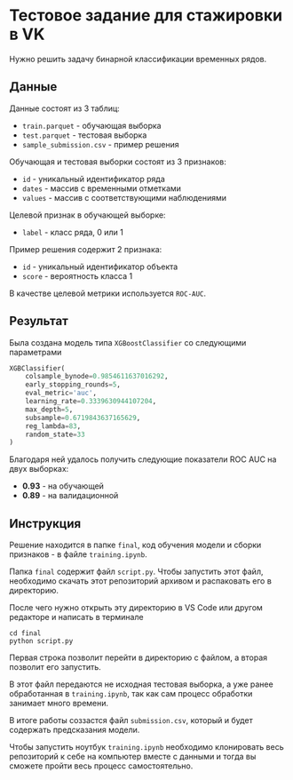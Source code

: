 # Тестовое задание для стажировки в VK

Нужно решить задачу бинарной классификации временных рядов.


## Данные
Данные состоят из 3 таблиц:
* `train.parquet` - обучающая выборка
* `test.parquet` - тестовая выборка
* `sample_submission.csv` - пример решения

Обучающая и тестовая выборки состоят из 3 признаков:

* `id` - уникальный идентификатор ряда
* `dates` - массив с временными отметками
* `values` - массив с соответствующими наблюдениями

Целевой признак в обучающей выборке:
* `label` - класс ряда, 0 или 1

Пример решения содержит 2 признака:
* `id` - уникальный идентификатор объекта
* `score` - вероятность класса 1

В качестве целевой метрики используется `ROC-AUC`.


## Результат
Была создана модель типа `XGBoostClassifier` cо следующими параметрами

```python
XGBClassifier(
    colsample_bynode=0.9854611637016292,
    early_stopping_rounds=5,
    eval_metric='auc', 
    learning_rate=0.3339630944107204, 
    max_depth=5, 
    subsample=0.6719843637165629, 
    reg_lambda=83,
    random_state=33
)
```
Благодаря ней удалось получить следующие показатели ROC AUC на двух выборках:
* **0.93** - на обучающей
* **0.89** - на валидационной


## Инструкция

Решение находится в папке `final`, код обучения модели и сборки признаков - в файле `training.ipynb`. 

Папка `final` содержит файл `script.py`. Чтобы запустить этот файл, необходимо скачать этот репозиторий архивом и распаковать его в директорию. 

После чего нужно открыть эту директорию в VS Code или другом редакторе и написать в терминале

```
cd final
python script.py
```
Первая строка позволит перейти в директорию с файлом, а вторая позволит его запустить.

В этот файл передаются не исходная тестовая выборка, а уже ранее обработанная в `training.ipynb`, так как сам процесс обработки занимает много времени. 

В итоге работы соззастся файл `submission.csv`, который и будет содержать предсказания модели. 

Чтобы запустить ноутбук `training.ipynb` необходимо клонировать весь репозиторий к себе на компьютер вместе с данными и тогда вы сможете пройти весь процесс самостоятельно.


